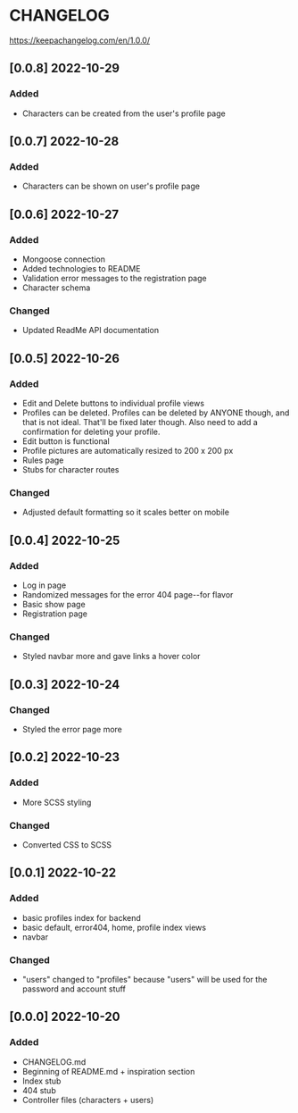 # CHANGELOG 
https://keepachangelog.com/en/1.0.0/

## [0.0.8] 2022-10-29
### Added
* Characters can be created from the user's profile page

## [0.0.7] 2022-10-28
### Added
* Characters can be shown on user's profile page

## [0.0.6] 2022-10-27
### Added
* Mongoose connection
* Added technologies to README
* Validation error messages to the registration page
* Character schema

### Changed
* Updated ReadMe API documentation

## [0.0.5] 2022-10-26
### Added
* Edit and Delete buttons to individual profile views
* Profiles can be deleted. Profiles can be deleted by ANYONE though, and that is not ideal. That'll be fixed later though. Also need to add a confirmation for deleting your profile. 
* Edit button is functional
* Profile pictures are automatically resized to 200 x 200 px
* Rules page
* Stubs for character routes

### Changed
* Adjusted default formatting so it scales better on mobile

## [0.0.4] 2022-10-25
### Added
* Log in page
* Randomized messages for the error 404 page--for flavor
* Basic show page
* Registration page

### Changed
* Styled navbar more and gave links a hover color

## [0.0.3] 2022-10-24
### Changed 
* Styled the error page more

## [0.0.2] 2022-10-23
### Added
* More SCSS styling

### Changed 
* Converted CSS to SCSS

## [0.0.1] 2022-10-22
### Added
* basic profiles index for backend
* basic default, error404, home, profile index views
* navbar

### Changed
* "users" changed to "profiles" because "users" will be used for the password and account stuff

## [0.0.0] 2022-10-20
### Added
* CHANGELOG.md
* Beginning of README.md + inspiration section
* Index stub
* 404 stub
* Controller files (characters + users)